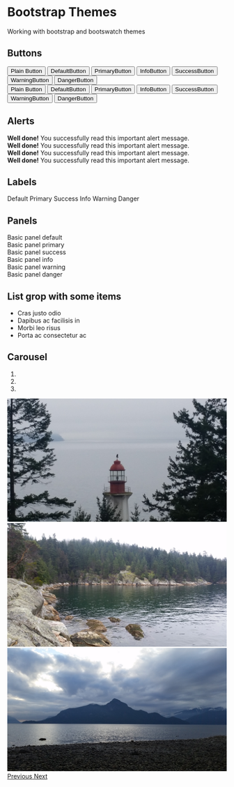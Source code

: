 # Bootstrap Themes

Working with bootstrap and bootswatch themes
## Buttons
<div class="padded">
<button>Plain Button</button>
<button type="button" class="btn btn-lg btn-default">DefaultButton</button>
<button type="button" class="btn btn-lg btn-primary">PrimaryButton</button>
<button type="button" class="btn btn-lg btn-info">InfoButton</button>
<button type="button" class="btn btn-lg btn-success">SuccessButton</button>
<button type="button" class="btn btn-lg btn-warning">WarningButton</button>
<button type="button" class="btn btn-lg btn-danger">DangerButton</button>
</div>

<div class="padded">
<button>Plain Button</button>
<button type="button" class="btn btn-xs btn-default">DefaultButton</button>
<button type="button" class="btn btn-xs btn-primary">PrimaryButton</button>
<button type="button" class="btn btn-xs btn-info">InfoButton</button>
<button type="button" class="btn btn-xs btn-success">SuccessButton</button>
<button type="button" class="btn btn-xs btn-warning">WarningButton</button>
<button type="button" class="btn btn-xs btn-danger">DangerButton</button>
</div>

## Alerts
<div class="padded">
  <div class="alert alert-success" role="alert">
    <strong>Well done!</strong> You successfully read this important alert message.
  </div>
  <div class="alert alert-info" role="alert">
    <strong>Well done!</strong> You successfully read this important alert message.
  </div>
  <div class="alert alert-warning" role="alert">
    <strong>Well done!</strong> You successfully read this important alert message.
  </div>
  <div class="alert alert-danger" role="alert">
    <strong>Well done!</strong> You successfully read this important alert message.
  </div>
</div>

## Labels
<div class="padded">
<span class="label label-default">Default</span>
<span class="label label-primary">Primary</span>
<span class="label label-success">Success</span>
<span class="label label-info">Info</span>
<span class="label label-warning">Warning</span>
<span class="label label-danger">Danger</span>
</div>

## Panels
<div class="padded">

<div class="panel panel-default">
  <div class="panel-body">Basic panel default</div>
</div>

<div class="panel panel-primary">
  <div class="panel-body">Basic panel primary </div>
</div>

<div class="panel panel-success">
  <div class="panel-body">Basic panel success </div>
</div>

<div class="panel panel-info">
  <div class="panel-body">Basic panel info </div>
</div>

<div class="panel panel-warning">
  <div class="panel-body">Basic panel warning </div>
</div>

<div class="panel panel-danger">
  <div class="panel-body">Basic panel danger </div>
</div>

</div>

## List grop with some items
<div class="padded">
<ul class="list-group">
  <li class="list-group-item">Cras justo odio</li>
  <li class="list-group-item">Dapibus ac facilisis in</li>
  <li class="list-group-item">Morbi leo risus</li>
  <li class="list-group-item">Porta ac consectetur ac</li>
</ul>
</div>

## Carousel
<div id="carousel2" class="carousel slide" data-ride="carousel">
  <ol class="carousel-indicators">
    <li data-target="#carousel2" data-slide-to="0" class="active"></li>
    <li data-target="#carousel2" data-slide-to="1"></li>
    <li data-target="#carousel2" data-slide-to="2"></li>
  </ol>
  <div class="carousel-inner" role="listbox">
    <div class="item active">
      <img src="images/canada/2016-02-27_10.09.03.jpg" alt="First slide">
    </div>
    <div class="item">
      <img src="images/canada/2016-02-27_10.42.25.jpg" alt="Second slide">
    </div>
    <div class="item">
      <img src="images/canada/2016-02-27_16.34.13.jpg" alt="Third slide">
    </div>
  </div>
  <a class="left carousel-control" href="#carousel2" role="button" data-slide="prev">
    <span class="glyphicon glyphicon-chevron-left" aria-hidden="true"></span>
    <span class="sr-only">Previous</span>
  </a>
  <a class="right carousel-control" href="#carousel2" role="button" data-slide="next">
    <span class="glyphicon glyphicon-chevron-right" aria-hidden="true"></span>
    <span class="sr-only">Next</span>
  </a>
</div>
